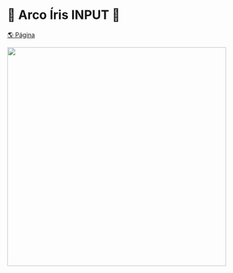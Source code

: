 # 🌈 Arco Íris INPUT 🌈
  
[🌎 Página](https://andressadacosta.github.io/arco_iris_input)
  
  <img width=500 src="https://github.com/AndressaDaCosta/arcoIrisInput/blob/main/Captura%20de%20Tela%202022-04-10%20a%CC%80s%2016.07.23.png?raw=true">
 
